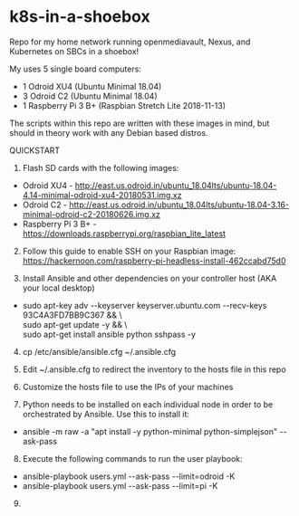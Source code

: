 # k8s-in-a-shoebox
Repo for my home network running openmediavault, Nexus, and Kubernetes on SBCs in a shoebox!

My uses 5 single board computers:
- 1 Odroid XU4 (Ubuntu Minimal 18.04)
- 3 Odroid C2 (Ubuntu Minimal 18.04)
- 1 Raspberry Pi 3 B+ (Raspbian Stretch Lite 2018-11-13)

The scripts within this repo are written with these images in mind, but should in theory work with any Debian based distros.

QUICKSTART

1) Flash SD cards with the following images:
  - Odroid XU4 - http://east.us.odroid.in/ubuntu_18.04lts/ubuntu-18.04-4.14-minimal-odroid-xu4-20180531.img.xz
  - Odroid C2 - http://east.us.odroid.in/ubuntu_18.04lts/ubuntu-18.04-3.16-minimal-odroid-c2-20180626.img.xz
  - Raspberry Pi 3 B+ - https://downloads.raspberrypi.org/raspbian_lite_latest

2) Follow this guide to enable SSH on your Raspbian image: https://hackernoon.com/raspberry-pi-headless-install-462ccabd75d0

3) Install Ansible and other dependencies on your controller host (AKA your local desktop)
  - sudo apt-key adv --keyserver keyserver.ubuntu.com --recv-keys 93C4A3FD7BB9C367 && \\\
    sudo apt-get update -y && \\\
    sudo apt-get install ansible python sshpass -y

4) cp /etc/ansible/ansible.cfg ~/.ansible.cfg

5) Edit ~/.ansible.cfg to redirect the inventory to the hosts file in this repo

6) Customize the hosts file to use the IPs of your machines

7) Python needs to be installed on each individual node in order to be orchestrated by Ansible.  Use this to install it:
  - ansible <host> -m raw -a "apt install -y python-minimal python-simplejson" --ask-pass

8) Execute the following commands to run the user playbook:
  - ansible-playbook users.yml --ask-pass --limit=odroid -K
  - ansible-playbook users.yml --ask-pass --limit=pi -K

9)
